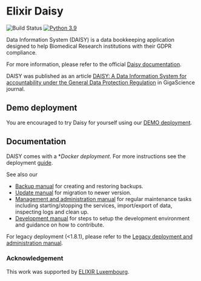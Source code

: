 # Elixir Daisy

![Build Status](https://github.com/elixir-luxembourg/daisy/actions/workflows/main.yml/badge.svg)
[![Python 3.9](https://img.shields.io/badge/python-3.9-blue.svg)](https://www.python.org/downloads/release/python-396/)

Data Information System (DAISY) is a data bookkeeping application designed to help Biomedical Research institutions with their GDPR compliance.

For more information, please refer to the official [Daisy documentation](https://elixir.pages.uni.lu/daisy-doc/).

DAISY was published as an article [DAISY: A Data Information System for accountability under the General Data Protection Regulation](https://doi.org/10.1093/gigascience/giz140) in GigaScience journal.

## Demo deployment

You are encouraged to try Daisy for yourself using our [DEMO deployment](https://daisy-demo.elixir-luxembourg.org/).

## Documentation

DAISY comes with a **Docker deployment*. For more instructions see the deployment [guide](doc/deployment.md).

See also our

- [Backup manual](doc/backup.md) for creating and restoring backups.
- [Update manual](doc/update.md) for migration to newer version.
- [Management and administration manual](doc/administration.md) for regular maintenance tasks including starting/stopping the services, import/export of data, inspecting logs and clean up.
- [Development manual](doc/development.md) for steps to setup the development environment and guidance on how to contribute.

For legacy deployment (<1.8.1), please refer to the [Legacy deployment and administration manual](doc/legacy-deployment.md).

### Acknowledgement

This work was supported by [ELIXIR Luxembourg](https://elixir-luxembourg.org/).